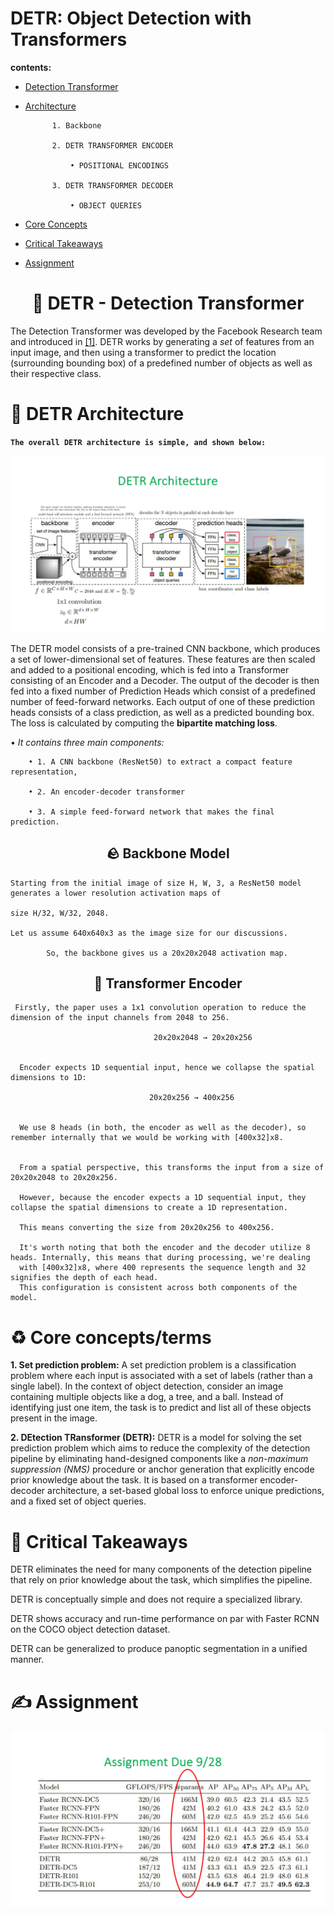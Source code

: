 # DETR: Object Detection with Transformers

**contents:**

- [Detection Transformer](./README.md/#DETR)
- [Architecture](./README.md/#architecture)

            1. Backbone
            
            2. DETR TRANSFORMER ENCODER
            
                • POSITIONAL ENCODINGS

            3. DETR TRANSFORMER DECODER

                • OBJECT QUERIES
            
- [Core Concepts](./README.md/#TERMS)
- [Critical Takeaways](./README.md/#POINTS)
- [Assignment](./README.md/#Assignment)

<h1 align = 'center',id = "DETR"> 🤗 DETR - Detection Transformer</h1>

The Detection Transformer was developed by the Facebook Research team and introduced in [[1]](http://arxiv.org/abs/1906.05909). DETR works by generating a *set* of features from an input image, and then using a transformer to predict the location (surrounding bounding box) of a predefined number of objects as well as their respective class. 
<h1 id = "architecture">  🧠 DETR Architecture </h1>

**`The overall DETR architecture is simple, and shown below:`**

<p align = 'center'>
            <img src = "Class_Materials/DETR-Architecture.jpg" />
</p>

The DETR model consists of a pre-trained CNN backbone, which produces a set of lower-dimensional set of features. These features are then scaled and added to a positional encoding, which is fed into a Transformer consisting of an Encoder and a Decoder. The output of the decoder is then fed into a fixed number of Prediction Heads which consist of a predefined number of feed-forward networks. Each output of one of these prediction heads consists of a class prediction, as well as a predicted bounding box. The loss is calculated by computing the **bipartite matching loss**.


• *It contains three main components:*

        • 1. A CNN backbone (ResNet50) to extract a compact feature representation,
        
        • 2. An encoder-decoder transformer
        
        • 3. A simple feed-forward network that makes the final prediction. 

<h2 align = 'center'> 🪨 Backbone Model </h2>

    Starting from the initial image of size H, W, 3, a ResNet50 model generates a lower resolution activation maps of 
    
    size H/32, W/32, 2048. 
    
    Let us assume 640x640x3 as the image size for our discussions. 

            So, the backbone gives us a 20x20x2048 activation map.

<h2 align = 'center'> 🔄 Transformer Encoder  </h2>

     Firstly, the paper uses a 1x1 convolution operation to reduce the dimension of the input channels from 2048 to 256.

                                    20x20x2048 → 20x20x256

 
      Encoder expects 1D sequential input, hence we collapse the spatial dimensions to 1D:
    
                                   20x20x256 → 400x256

 
      We use 8 heads (in both, the encoder as well as the decoder), so remember internally that we would be working with [400x32]x8.


      From a spatial perspective, this transforms the input from a size of 20x20x2048 to 20x20x256.

      However, because the encoder expects a 1D sequential input, they collapse the spatial dimensions to create a 1D representation. 
      
      This means converting the size from 20x20x256 to 400x256.

      It's worth noting that both the encoder and the decoder utilize 8 heads. Internally, this means that during processing, we're dealing 
      with [400x32]x8, where 400 represents the sequence length and 32 signifies the depth of each head. 
      This configuration is consistent across both components of the model.

<h1 id = "TERMS"> ♻️ Core concepts/terms</h1>

**1. Set prediction problem:** A set prediction problem is a classification problem where each input is associated with a set of labels (rather than a single label). In the context of object detection, consider an image containing multiple objects like a dog, a tree, and a ball. Instead of identifying just one item, the task is to predict and list all of these objects present in the image. 

**2. DEtection TRansformer (DETR):** DETR is a model for solving the set prediction problem which aims to reduce the complexity of the detection pipeline by eliminating hand-designed components like a *non-maximum suppression (NMS)* procedure or anchor generation that explicitly encode prior knowledge about the task. It is based on a transformer encoder-decoder architecture, a set-based global loss to enforce unique predictions, and a fixed set of object queries.

<h1 id = "POINTS">  🙌 Critical Takeaways </h1>

DETR eliminates the need for many components of the detection pipeline that rely on prior knowledge about the task, which simplifies the pipeline. 

DETR is conceptually simple and does not require a specialized library. 

DETR shows accuracy and run-time performance on par with Faster RCNN on the COCO object detection dataset. 

DETR can be generalized to produce panoptic segmentation in a unified manner.


<h1 id = "Assignment">✍️ Assignment</h1>

<p align = 'center'>
            <img src = "Class_Materials/DETR-Assignment.jpg" />
</p>
